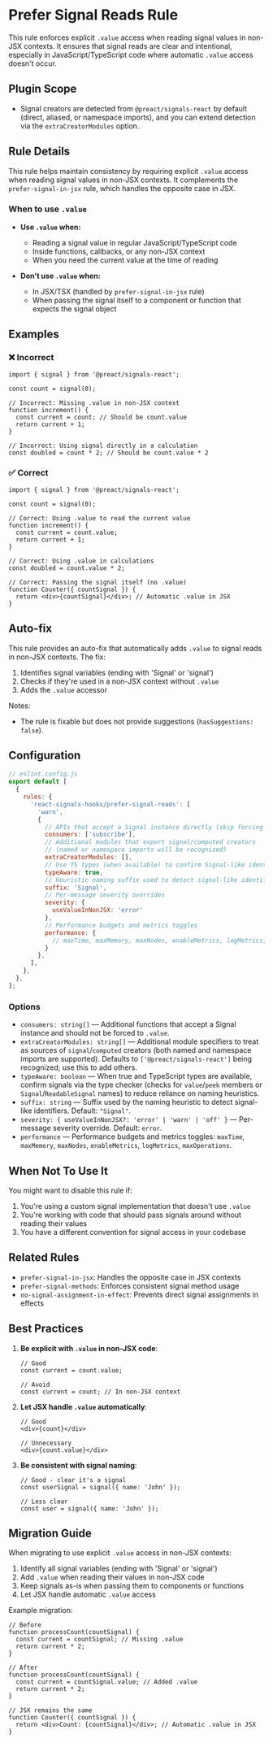 # Prefer Signal Reads Rule

This rule enforces explicit `.value` access when reading signal values in non-JSX contexts. It ensures that signal reads are clear and intentional, especially in JavaScript/TypeScript code where automatic `.value` access doesn't occur.

## Plugin Scope

- Signal creators are detected from `@preact/signals-react` by default (direct, aliased, or namespace imports), and you can extend detection via the `extraCreatorModules` option.

## Rule Details

This rule helps maintain consistency by requiring explicit `.value` access when reading signal values in non-JSX contexts. It complements the `prefer-signal-in-jsx` rule, which handles the opposite case in JSX.

### When to use `.value`

- **Use `.value` when:**
  - Reading a signal value in regular JavaScript/TypeScript code
  - Inside functions, callbacks, or any non-JSX context
  - When you need the current value at the time of reading

- **Don't use `.value` when:**
  - In JSX/TSX (handled by `prefer-signal-in-jsx` rule)
  - When passing the signal itself to a component or function that expects the signal object

## Examples

### ❌ Incorrect

```tsx
import { signal } from '@preact/signals-react';

const count = signal(0);

// Incorrect: Missing .value in non-JSX context
function increment() {
  const current = count; // Should be count.value
  return current + 1;
}

// Incorrect: Using signal directly in a calculation
const doubled = count * 2; // Should be count.value * 2
```

### ✅ Correct

```tsx
import { signal } from '@preact/signals-react';

const count = signal(0);

// Correct: Using .value to read the current value
function increment() {
  const current = count.value;
  return current + 1;
}

// Correct: Using .value in calculations
const doubled = count.value * 2;

// Correct: Passing the signal itself (no .value)
function Counter({ countSignal }) {
  return <div>{countSignal}</div>; // Automatic .value in JSX
}
```

## Auto-fix

This rule provides an auto-fix that automatically adds `.value` to signal reads in non-JSX contexts. The fix:

1. Identifies signal variables (ending with 'Signal' or 'signal')
2. Checks if they're used in a non-JSX context without `.value`
3. Adds the `.value` accessor

Notes:

- The rule is fixable but does not provide suggestions (`hasSuggestions: false`).

## Configuration

```js
// eslint.config.js
export default [
  {
    rules: {
      'react-signals-hooks/prefer-signal-reads': [
        'warn',
        {
          // APIs that accept a Signal instance directly (skip forcing .value)
          consumers: ['subscribe'],
          // Additional modules that export signal/computed creators
          // (named or namespace imports will be recognized)
          extraCreatorModules: [],
          // Use TS types (when available) to confirm Signal-like identifiers
          typeAware: true,
          // Heuristic naming suffix used to detect signal-like identifiers
          suffix: 'Signal',
          // Per-message severity overrides
          severity: {
            useValueInNonJSX: 'error'
          },
          // Performance budgets and metrics toggles
          performance: {
            // maxTime, maxMemory, maxNodes, enableMetrics, logMetrics, maxOperations
          }
        },
      ],
    },
  },
];
```

### Options

- `consumers: string[]` — Additional functions that accept a Signal instance and should not be forced to `.value`.
- `extraCreatorModules: string[]` — Additional module specifiers to treat as sources of `signal`/`computed` creators (both named and namespace imports are supported). Defaults to `['@preact/signals-react']` being recognized; use this to add others.
- `typeAware: boolean` — When true and TypeScript types are available, confirm signals via the type checker (checks for `value`/`peek` members or `Signal`/`ReadableSignal` names) to reduce reliance on naming heuristics.
- `suffix: string` — Suffix used by the naming heuristic to detect signal-like identifiers. Default: `"Signal"`.
- `severity: { useValueInNonJSX?: 'error' | 'warn' | 'off' }` — Per-message severity override. Default: `error`.
- `performance` — Performance budgets and metrics toggles: `maxTime`, `maxMemory`, `maxNodes`, `enableMetrics`, `logMetrics`, `maxOperations`.

## When Not To Use It

You might want to disable this rule if:

1. You're using a custom signal implementation that doesn't use `.value`
2. You're working with code that should pass signals around without reading their values
3. You have a different convention for signal access in your codebase

## Related Rules

- `prefer-signal-in-jsx`: Handles the opposite case in JSX contexts
- `prefer-signal-methods`: Enforces consistent signal method usage
- `no-signal-assignment-in-effect`: Prevents direct signal assignments in effects

## Best Practices

1. **Be explicit with `.value` in non-JSX code**:

   ```tsx
   // Good
   const current = count.value;
   
   // Avoid
   const current = count; // In non-JSX context
   ```

2. **Let JSX handle `.value` automatically**:

   ```tsx
   // Good
   <div>{count}</div>
   
   // Unnecessary
   <div>{count.value}</div>
   ```

3. **Be consistent with signal naming**:

   ```tsx
   // Good - clear it's a signal
   const userSignal = signal({ name: 'John' });
   
   // Less clear
   const user = signal({ name: 'John' });
   ```

## Migration Guide

When migrating to use explicit `.value` access in non-JSX contexts:

1. Identify all signal variables (ending with 'Signal' or 'signal')
2. Add `.value` when reading their values in non-JSX code
3. Keep signals as-is when passing them to components or functions
4. Let JSX handle automatic `.value` access

Example migration:

```tsx
// Before
function processCount(countSignal) {
  const current = countSignal; // Missing .value
  return current * 2;
}

// After
function processCount(countSignal) {
  const current = countSignal.value; // Added .value
  return current * 2;
}

// JSX remains the same
function Counter({ countSignal }) {
  return <div>Count: {countSignal}</div>; // Automatic .value in JSX
}
```
